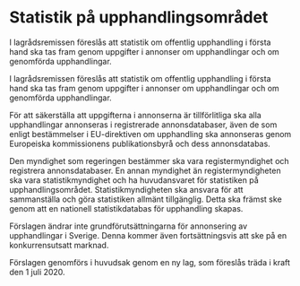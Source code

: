# Statistik på upphandlingsområdet

I lagrådsremissen föreslås att statistik om offentlig upphandling i första
hand ska tas fram genom uppgifter i annonser om upphandlingar och om genomförda upphandlingar.

I lagrådsremissen föreslås att statistik om offentlig upphandling i första
hand ska tas fram genom uppgifter i annonser om upphandlingar och om genomförda upphandlingar.

För att säkerställa att uppgifterna i annonserna är tillförlitliga ska alla upphandlingar annonseras i registrerade annonsdatabaser, även de som enligt bestämmelser i EU-direktiven om upphandling ska annonseras genom Europeiska kommissionens publikationsbyrå och dess annonsdatabas.

Den myndighet som regeringen bestämmer ska vara registermyndighet och registrera annonsdatabaser. En annan myndighet än registermyndigheten ska vara statistikmyndighet och ha huvudansvaret för statistiken på upphandlingsområdet. Statistikmyndigheten ska ansvara för att sammanställa
och göra statistiken allmänt tillgänglig. Detta ska främst ske genom
att en nationell statistikdatabas för upphandling skapas.

Förslagen ändrar inte grundförutsättningarna för annonsering av upphandlingar i Sverige. Denna kommer även fortsättningsvis att ske på en konkurrensutsatt marknad.

Förslagen genomförs i huvudsak genom en ny lag, som föreslås träda i kraft den 1 juli 2020.
